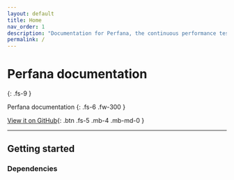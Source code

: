 ```yaml
---
layout: default
title: Home
nav_order: 1
description: "Documentation for Perfana, the continuous performance testing dashboard"
permalink: /
---
```


# Perfana documentation
{: .fs-9 }

Perfana documentation
{: .fs-6 .fw-300 }

[View it on GitHub](https://github.com/perfana/perfana-docs){: .btn .fs-5 .mb-4 .mb-md-0 }

---

## Getting started

### Dependencies

